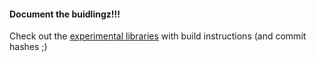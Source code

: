 #### Document the buidlingz!!!

Check out the [experimental libraries](experimental_libraries.md) with build instructions (and commit hashes ;)


